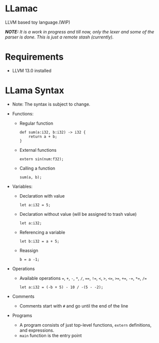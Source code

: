 # LLamac
LLVM based toy language.(WIP)

***NOTE:** It is a work in progress and till now, only the lexer and some of the parser is done.
This is just a remote stash (currently).*

# Requirements
* LLVM 13.0 installed

# LLama Syntax
* Note: The syntax is subject to change.
* Functions:
    * Regular function
        ```
        def sum(a:i32, b:i32) -> i32 {
            return a + b;
        }
        ```
    * External functions
        ```
        extern sin(num:f32);
        ```
    * Calling a function
        ```
        sum(a, b);
        ```


* Variables:
    * Declaration with value
        ```
        let a:i32 = 5;
        ```
    * Declaration without value (will be assigned to trash value)
        ```
        let a:i32;
        ```
    * Referencing a variable
        ```
        let b:i32 = a + 5;
        ```
    * Reassign
        ```
        b = a -1;
        
        ```
* Operations
    * Available operations `=`, `+`, `-`, `*`, `/`, `==`, `!=`, `<`, `>`, `<=`, `>=`, `+=`, `-=`, `*=`, `/=`
        ```
        let a:i32 = (-b + 5) - 10 / -(5 - -2);
        ```
* Comments
    * Comments start with `#` and go until the end of the line

* Programs
    * A program consists of just top-level functions, `extern` definitions, and expressions.
    * `main` function is the entry point

